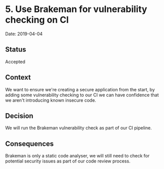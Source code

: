 # 5. Use Brakeman for vulnerability checking on CI

Date: 2019-04-04

## Status

Accepted

## Context

We want to ensure we're creating a secure application from the start, by adding
some vulnerability checking to our CI we can have confidence that we aren't
introducing known insecure code.

## Decision

We will run the Brakeman vulnerability check as part of our CI pipeline.

## Consequences

Brakeman is only a static code analyser, we will still need to check for
potential security issues as part of our code review process.
